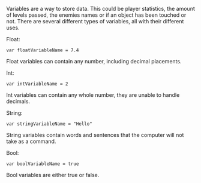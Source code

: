 Variables are a way to store data. This could be player statistics, the amount of levels passed, the enemies names or if an object has been touched or not. There are several different types of variables, all with their different uses.

Float:
```
var floatVariableName = 7.4
```
Float variables can contain any number, including decimal placements.


Int:
```
var intVariableName = 2
```
Int variables can contain any whole number, they are unable to handle decimals.


String:
```
var stringVariableName = "Hello"
```
String variables contain words and sentences that the computer will not take as a command.


Bool:
```
var boolVariableName = true
```
Bool variables are either true or false.
